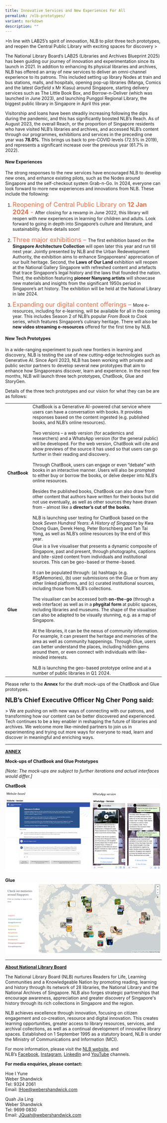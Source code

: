 ```yaml
---
title: Innovative Services and New Experiences For All
permalink: /nlb-prototypes/
variant: markdown
description: ""
---
```

&gt;In line with LAB25’s spirit of innovation, NLB to pilot three tech prototypes, and reopen the Central Public Library with exciting spaces for discovery
&gt; 

The National Library Board’s LAB25 (Libraries and Archives Blueprint 2025) has been guiding our journey of innovation and experimentation since its launch in 2021. In addition to enhancing its physical libraries and archives, NLB has offered an array of new services to deliver an omni-channel experience to its patrons. This included setting up library Nodes at train and bus stations, malls, and hospitals, opening pop-up libraries (Manga, Comics and the latest *Garfield* x Mr Kiasu) around Singapore, starting delivery services such as The Little Book Box, and Borrow-n-Deliver (which was launched in June 2023), and launching Punggol Regional Library, the biggest public library in Singapore in April this year.

Visitorship and loans have been steadily increasing following the dips during the pandemic, and this has significantly boosted NLB’s Reach. As of August 2023, the overall Reach, or the proportion of Singapore residents who have visited NLB’s libraries and archives, and accessed NLB’s content through our programmes, exhibitions and services in the preceding one year was **78.0%**. This brings us back to pre-COVID levels (72.5% in 2019), and represents a significant increase over the previous year (61.7% in 2022).

#### **New Experiences**

The strong responses to the new services have encouraged NLB to develop new ones, and enhance existing pilots, such as the Nodes around Singapore and the self-checkout system Grab-n-Go. In 2024, everyone can look forward to more new experiences and innovations from NLB. These include the following:

1. <span style="font-size: 20px; font-style: normal; color:#eb7044">Reopening of Central Public Library on **12 Jan 2024** - </span>After closing for a revamp in June 2022, this library will reopen with new experiences in learning for children and adults. Look forward to going in depth into Singapore’s culture and literature, and sustainability. More details soon!

2. <span style="font-size: 20px; font-style: normal; color:#eb7044">Three major exhibitions – </span>The first exhibition based on the **Singapore Architecture Collection** will open later this year and run till next year. Jointly presented by NLB and the Urban Redevelopment Authority, the exhibition aims to enhance Singaporeans’ appreciation of our built heritage. Second, the **Laws of Our Land** exhibition will reopen at the National Gallery Singapore with refreshed content and artefacts that trace Singapore’s legal history and the laws that founded the nation. Third, the exhibition featuring **pioneer Nanyang artists** will showcase new materials and insights from the significant 1950s period in Singapore’s art history. The exhibition will be held at the National Library in late 2024.

3. <span style="font-size: 20px; font-style: normal; color:#eb7044">Expanding our digital content offerings – </span>More e-resources, including for e-learning, will be available for all in the coming year. This includes Season 2 of NLB’s popular *From Book to Cook* series, which features Singapore’s culinary heritage. There will also be **new video streaming e-resources** offered for the first time by NLB.

#### **New Tech Prototypes**

In a wide-ranging experiment to push new frontiers in learning and discovery, NLB is testing the use of new cutting-edge technologies such as Generative AI. Since April 2023, NLB has been working with private and public sector partners to develop several new prototypes that aim to enhance how Singaporeans discover, learn and experience. In the next few months, NLB will launch three tech prototypes, ChatBook, Glue and StoryGen. 

Details of the three tech prototypes and our vision for what they can be are as follows:



|  |  | 
| -------- | -------- | 
| **ChatBook**     | ChatBook is a Generative AI-powered chat service where users can have a conversation with books. It provides responses based on the content ingested (e.g. published books, and NLB’s online resources). <br><br>Two versions – a web version (for academics and researchers) and a WhatsApp version (for the general public) will be developed. For the web version, ChatBook will cite and show previews of the source it has used so that users can go further in their reading and discovery. <br><br>Through ChatBook, users can engage or even “debate” with books in an interactive manner. Users will also be prompted to either buy or borrow the books, or delve deeper into NLB’s online resources. <br><br>Besides the published books, ChatBook can also draw from other content that authors have written for their books but did not use eventually, as well as other sources they have drawn from – almost like a&nbsp;**director’s cut of the books**. <br><br>NLB is launching user testing for ChatBook based on the book&nbsp;_Seven Hundred Years: A History of Singapore_&nbsp;by Kwa Chong Guan, Derek Heng, Peter Borschberg and Tan Tai Yong, as well as NLB’s online resources by the end of this year.    | 
| **Glue**     | Glue&nbsp;is a live visualiser that presents a dynamic composite of Singapore, past and present, through photographs, captions and bite-sized content from individuals and institutional sources. This can be geo-based or theme-based. <br><br>It can be populated through: (a) hashtags (e.g. #SgMemories), (b) user submissions on the Glue or from any other linked platforms, and (c) curated institutional sources, including those from NLB’s collections. <br><br>The visualiser can be accessed both&nbsp;**on-the-go**&nbsp;(through a web interface) as well as in a&nbsp;**phygital form**&nbsp;at public spaces, including libraries and museums. The shape of the visualiser can also be adapted to be visually stunning, e.g. as a map of Singapore. <br><br>At the libraries, it can be the nexus of community information. For example, it can present the heritage and memories of the area as well as community happenings. Through Glue, users can better understand the places, including hidden gems around them, or even connect with individuals with like-minded interests. <br><br>NLB is launching the geo-based prototype online and at a number of public libraries in Q1 2024.     | 

Please refer to the&nbsp;**Annex**&nbsp;for the draft mock-ups of the ChatBook and Glue prototypes.

<span style="font-weight: 700; font-size: 20px; font-style: normal;">NLB’s Chief Executive Officer Ng Cher Pong said:</span>

&gt; We are pushing on with new ways of connecting with our patrons, and transforming how our content can be better discovered and experienced. Tech continues to be a key enabler in reshaping the future of libraries and archives. We welcome more like-minded partners to join us in experimenting and trying out more ways for everyone to read, learn and discover in meaningful and enriching ways.

-----

<span style="font-weight: 700; text-decoration: underline;">ANNEX</span>

**Mock-ups of ChatBook and Glue Prototypes**

*[Note: The mock-ups are subject to further iterations and actual interfaces would differ.\]*

**ChatBook**
![nlb-chatbook](/images/nlb_chatbook.png)

**Glue**
![nlb-glue](/images/nlb_glue.png)

-----

<span style="font-weight: 700; text-decoration: underline;">About National Library Board</span>

The National Library Board (NLB) nurtures Readers for Life, Learning Communities and a Knowledgeable Nation by promoting reading, learning and history through its network of 28 libraries, the National Library and the National Archives of Singapore. NLB also forges strategic partnerships that encourage awareness, appreciation and greater discovery of Singapore's history through its rich collections in Singapore and the region.  
  
NLB achieves excellence through innovation, focusing on citizen engagement and co-creation, resource and digital innovation. This creates learning opportunities, greater access to library resources, services, and archival collections, as well as a continual development of innovative library spaces. Established on 1 September 1995 as a statutory board, NLB is under the Ministry of Communications and Information (MCI).

For more information, please visit the&nbsp;[NLB website](https://www.nlb.gov.sg/),&nbsp;and NLB’s&nbsp;[Facebook](https://www.facebook.com/nlbsingapore),&nbsp;[Instagram](https://www.instagram.com/nlb.singapore),&nbsp;[LinkedIn](https://sg.linkedin.com/company/national-library-board)&nbsp;and&nbsp;[YouTube](https://www.youtube.com/c/NLBsg)&nbsp;channels.

**For media enquiries, please contact:**

Hoe I Yune&nbsp;  
Weber Shandwick&nbsp;  
Tel: 9324 2061  
Email:&nbsp;[IHoe@webershandwick.com](mailto:IHoe@webershandwick.com)

Quah Jia Ling&nbsp;  
Weber Shandwick&nbsp;  
Tel: 9699 0830&nbsp;  
Email:&nbsp;[JQuah@webershandwick.com](mailto:JQuah@webershandwick.com)

